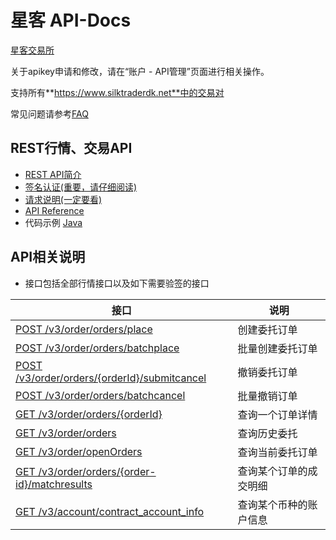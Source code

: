 # 星客 API-Docs
[星客交易所](https://www.silktraderdk.net)<br>

关于apikey申请和修改，请在“账户 - API管理”页面进行相关操作。

支持所有**https://www.silktraderdk.net**中的交易对

常见问题请参考[FAQ](http://172.16.0.99/SilkTraderManager/silktrader-platform/wikis/home)

## REST行情、交易API<br>
* [REST API简介](http://172.16.0.99/SilkTraderManager/silktrader-platform/wikis/rest-api-introduction)<br>
* [签名认证(重要，请仔细阅读)](http://172.16.0.99/SilkTraderManager/silktrader-platform/wikis/signature-authentication)<br>
* [请求说明(一定要看)](http://172.16.0.99/SilkTraderManager/silktrader-platform/wikis/rest-request-instructions)<br>
* [API Reference](http://172.16.0.99/SilkTraderManager/silktrader-platform/wikis/API-Reference)<br>
* 代码示例 [Java](http://172.16.0.99/silktrade-openapi/Rest-Java-Demo) 

## API相关说明

* 接口包括全部行情接口以及如下需要验签的接口

接口|说明|
----------------------|---------------------|
[POST /v3/order/orders/place](http://172.16.0.99/SilkTraderManager/silktrader-platform/wikis/API-Reference)	|创建委托订单|
[POST /v3/order/orders/batchplace](http://172.16.0.99/SilkTraderManager/silktrader-platform/wikis/API-Reference)	|批量创建委托订单|
[POST /v3/order/orders/{orderId}/submitcancel](http://172.16.0.99/SilkTraderManager/silktrader-platform/wikis/API-Reference)	|撤销委托订单|
[POST /v3/order/orders/batchcancel](http://172.16.0.99/SilkTraderManager/silktrader-platform/wikis/API-Reference)	|批量撤销订单|
[GET /v3/order/orders/{orderId}](http://172.16.0.99/SilkTraderManager/silktrader-platform/wikis/API-Reference)	|查询一个订单详情|
[GET /v3/order/orders](http://172.16.0.99/SilkTraderManager/silktrader-platform/wikis/API-Reference)	|查询历史委托|
[GET /v3/order/openOrders](http://172.16.0.99/SilkTraderManager/silktrader-platform/wikis/API-Reference)	|查询当前委托订单|
[GET /v3/order/orders/{order-id}/matchresults](http://172.16.0.99/SilkTraderManager/silktrader-platform/wikis/API-Reference)	|查询某个订单的成交明细|
[GET /v3/account/contract_account_info](http://172.16.0.99/SilkTraderManager/silktrader-platform/wikis/API-Reference)	|查询某个币种的账户信息|

